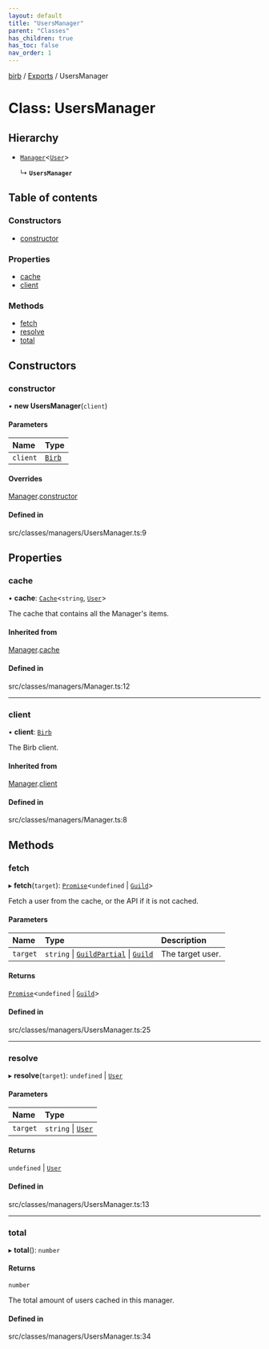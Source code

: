```yaml
---
layout: default
title: "UsersManager"
parent: "Classes"
has_children: true
has_toc: false
nav_order: 1
---
```


[birb](README.md) / [Exports](modules.md) / UsersManager

# Class: UsersManager

## Hierarchy

- [`Manager`](Manager.md)<[`User`](User.md)\>

  ↳ **`UsersManager`**

## Table of contents

### Constructors

- [constructor](UsersManager.md#constructor)

### Properties

- [cache](UsersManager.md#cache)
- [client](UsersManager.md#client)

### Methods

- [fetch](UsersManager.md#fetch)
- [resolve](UsersManager.md#resolve)
- [total](UsersManager.md#total)

## Constructors

### constructor

• **new UsersManager**(`client`)

#### Parameters

| Name | Type |
| :------ | :------ |
| `client` | [`Birb`](Birb.md) |

#### Overrides

[Manager](Manager.md).[constructor](Manager.md#constructor)

#### Defined in

src/classes/managers/UsersManager.ts:9

## Properties

### cache

• **cache**: [`Cache`](Cache.md)<`string`, [`User`](User.md)\>

The cache that contains all the Manager's items.

#### Inherited from

[Manager](Manager.md).[cache](Manager.md#cache)

#### Defined in

src/classes/managers/Manager.ts:12

___

### client

• **client**: [`Birb`](Birb.md)

The Birb client.

#### Inherited from

[Manager](Manager.md).[client](Manager.md#client)

#### Defined in

src/classes/managers/Manager.ts:8

## Methods

### fetch

▸ **fetch**(`target`): [`Promise`]( https://developer.mozilla.org/en-US/docs/Web/JavaScript/Reference/Global_Objects/Promise )<`undefined` \| [`Guild`](Guild.md)\>

Fetch a user from the cache, or the API if it is not cached.

#### Parameters

| Name | Type | Description |
| :------ | :------ | :------ |
| `target` | `string` \| [`GuildPartial`](GuildPartial.md) \| [`Guild`](Guild.md) | The target user. |

#### Returns

[`Promise`]( https://developer.mozilla.org/en-US/docs/Web/JavaScript/Reference/Global_Objects/Promise )<`undefined` \| [`Guild`](Guild.md)\>

#### Defined in

src/classes/managers/UsersManager.ts:25

___

### resolve

▸ **resolve**(`target`): `undefined` \| [`User`](User.md)

#### Parameters

| Name | Type |
| :------ | :------ |
| `target` | `string` \| [`User`](User.md) |

#### Returns

`undefined` \| [`User`](User.md)

#### Defined in

src/classes/managers/UsersManager.ts:13

___

### total

▸ **total**(): `number`

#### Returns

`number`

The total amount of users cached in this manager.

#### Defined in

src/classes/managers/UsersManager.ts:34

